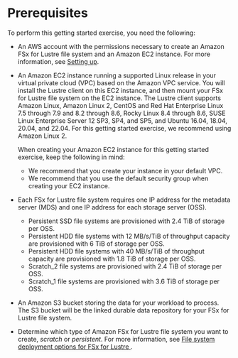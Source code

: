# Prerequisites<a name="prerequisites"></a>

To perform this getting started exercise, you need the following:
+ An AWS account with the permissions necessary to create an Amazon FSx for Lustre file system and an Amazon EC2 instance\. For more information, see [Setting up](setting-up.md)\.
+ An Amazon EC2 instance running a supported Linux release in your virtual private cloud \(VPC\) based on the Amazon VPC service\. You will install the Lustre client on this EC2 instance, and then mount your FSx for Lustre file system on the EC2 instance\. The Lustre client supports Amazon Linux, Amazon Linux 2, CentOS and Red Hat Enterprise Linux 7\.5 through 7\.9 and 8\.2 through 8\.6, Rocky Linux 8\.4 through 8\.6, SUSE Linux Enterprise Server 12 SP3, SP4, and SP5, and Ubuntu 16\.04, 18\.04, 20\.04, and 22\.04\. For this getting started exercise, we recommend using Amazon Linux 2\.

  When creating your Amazon EC2 instance for this getting started exercise, keep the following in mind:
  + We recommend that you create your instance in your default VPC\.
  + We recommend that you use the default security group when creating your EC2 instance\.
+ Each FSx for Lustre file system requires one IP address for the metadata server \(MDS\) and one IP address for each storage server \(OSS\)\.
  + Persistent SSD file systems are provisioned with 2\.4 TiB of storage per OSS\.
  + Persistent HDD file systems with 12 MB/s/TiB of throughput capacity are provisioned with 6 TiB of storage per OSS\.
  + Persistent HDD file systems with 40 MB/s/TiB of throughput capacity are provisioned with 1\.8 TiB of storage per OSS\.
  + Scratch\_2 file systems are provisioned with 2\.4 TiB of storage per OSS\.
  + Scratch\_1 file systems are provisioned with 3\.6 TiB of storage per OSS\.
+ An Amazon S3 bucket storing the data for your workload to process\. The S3 bucket will be the linked durable data repository for your FSx for Lustre file system\.
+ Determine which type of Amazon FSx for Lustre file system you want to create, *scratch* or *persistent*\. For more information, see [File system deployment options for FSx for Lustre ](using-fsx-lustre.md#lustre-deployment-types)\.